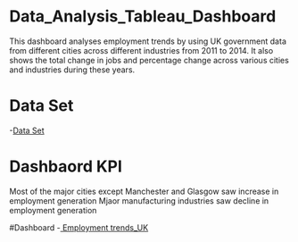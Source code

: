 # Data_Analysis_Tableau_Dashboard
This dashboard analyses employment trends by using UK government data from different cities across different industries from 2011 to 2014. It also shows the total change in jobs and percentage change across various cities and industries during these years. 

# Data Set 
-<a href="https://github.com/imdad132/Data_Analysis_Tableau_Dashboard/blob/main/Employment%20trends_UK.xlsx">Data Set</a> 

# Dashbaord KPI 
Most of the major cities except Manchester and Glasgow saw increase in employment generation
Mjaor manufacturing industries saw decline in employment generation

#Dashboard
-<a href="https://github.com/imdad132/Data_Analysis_Tableau_Dashboard/blob/main/Employment%20trends_UK.xlsx"> Employment trends_UK</a>


